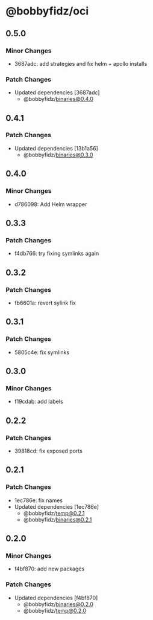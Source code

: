 # @bobbyfidz/oci

## 0.5.0

### Minor Changes

- 3687adc: add strategies and fix helm + apollo installs

### Patch Changes

- Updated dependencies [3687adc]
    - @bobbyfidz/binaries@0.4.0

## 0.4.1

### Patch Changes

- Updated dependencies [13b1a56]
    - @bobbyfidz/binaries@0.3.0

## 0.4.0

### Minor Changes

- d786098: Add Helm wrapper

## 0.3.3

### Patch Changes

- f4db766: try fixing symlinks again

## 0.3.2

### Patch Changes

- fb6601a: revert sylink fix

## 0.3.1

### Patch Changes

- 5805c4e: fix symlinks

## 0.3.0

### Minor Changes

- f19cdab: add labels

## 0.2.2

### Patch Changes

- 39818cd: fix exposed ports

## 0.2.1

### Patch Changes

- 1ec786e: fix names
- Updated dependencies [1ec786e]
    - @bobbyfidz/temp@0.2.1
    - @bobbyfidz/binaries@0.2.1

## 0.2.0

### Minor Changes

- f4bf870: add new packages

### Patch Changes

- Updated dependencies [f4bf870]
    - @bobbyfidz/binaries@0.2.0
    - @bobbyfidz/temp@0.2.0
